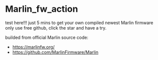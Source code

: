 # Marlin_fw_action
test here!!!
just 5 mins to get your own compiled newest Marlin firmware only use free github, click the star and have a try.

builded from official Marlin source code:
- https://marlinfw.org/
- https://github.com/MarlinFirmware/Marlin


